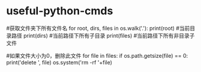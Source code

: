 # useful-python-cmds

#获取文件夹下所有文件名
for root, dirs, files in os.walk('.'):
  print(root) #当前目录路径
  print(dirs) #当前路径下所有子目录
  print(files) #当前路径下所有非目录子文件

#如果文件大小为0，删除此文件
for file in files:
  if os.path.getsize(file) == 0:
  print('delete ', file)
  os.system('rm -rf '+file)



